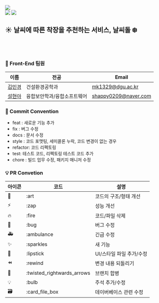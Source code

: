<div><img src="https://capsule-render.vercel.app/api?type=waving&color=0:99cc99,100:009630&height=200&section=header&text=날씨돌&fontSize=90" /></div>

<div>
  <img src="https://img.shields.io/badge/React-61DAFB?style=flat&logo=React&logoColor=white" />
  <img src="https://img.shields.io/badge/TypeScript-3178C6?style=flat&logo=TypeScript&logoColor=white" />
</div>

## ☀️ 날씨에 따른 착장을 추천하는 서비스, 날씨돌 ❄️

<br />
<br />

### 🦁 Front-End 팀원

| 이름                                  | 전공                        | Email                |
| ------------------------------------- | --------------------------- | -------------------- |
| [김민경](https://github.com/mk1329)   | 건설환경공학과              | mk1329@dgu.ac.kr     |
| [설현아](https://github.com/Hyeona01) | 융합보안학과/융합소프트웨어 | shappy0209@naver.com |

### 🎯 Commit Convention

- feat : 새로운 기능 추가
- fix : 버그 수정
- docs : 문서 수정
- style : 코드 포맷팅, 세미콜론 누락, 코드 변경이 없는 경우
- refactor: 코드 리펙토링
- test: 테스트 코드, 리펙토링 테스트 코드 추가
- chore : 빌드 업무 수정, 패키지 매니저 수정

### 💡 PR Convetion

| 아이콘 | 코드                       | 설명                     |
| ------ | -------------------------- | ------------------------ |
| 🎨     | :art                       | 코드의 구조/형태 개선    |
| ⚡️    | :zap                       | 성능 개선                |
| 🔥     | :fire                      | 코드/파일 삭제           |
| 🐛     | :bug                       | 버그 수정                |
| 🚑     | :ambulance                 | 긴급 수정                |
| ✨     | :sparkles                  | 새 기능                  |
| 💄     | :lipstick                  | UI/스타일 파일 추가/수정 |
| ⏪     | :rewind                    | 변경 내용 되돌리기       |
| 🔀     | :twisted_rightwards_arrows | 브랜치 합병              |
| 💡     | :bulb                      | 주석 추가/수정           |
| 🗃      | :card_file_box             | 데이버베이스 관련 수정   |

